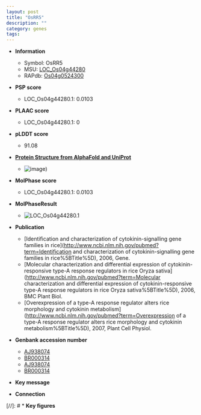 ```yaml
---
layout: post
title: "OsRR5"
description: ""
category: genes
tags: 
---
```


* **Information**  
    + Symbol: OsRR5  
    + MSU: [LOC_Os04g44280](http://rice.plantbiology.msu.edu/cgi-bin/ORF_infopage.cgi?orf=LOC_Os04g44280)  
    + RAPdb: [Os04g0524300](http://rapdb.dna.affrc.go.jp/viewer/gbrowse_details/irgsp1?name=Os04g0524300)  

* **PSP score**  
    + LOC_Os04g44280.1: 0.0103 

* **PLAAC score**  
    + LOC_Os04g44280.1: 0 

* **pLDDT score**
    + 91.08

* **[Protein Structure from AlphaFold and UniProt](https://www.uniprot.org/uniprotkb/Q2HWH1/entry#structure)**
    + ![image](https://ricepsp.github.io/images/Q2/AF-Q2HWH1-F1.png))

* **MolPhase score**
    + LOC_Os04g44280.1: 0.0103

* **MolPhaseResult**
    + ![LOC_Os04g44280.1](https://ricepsp.github.io/pictures/LOC_Os04g/LOC_Os04g44280.1.png)

* **Publication**  
    + [Identification and characterization of cytokinin-signalling gene families in rice](http://www.ncbi.nlm.nih.gov/pubmed?term=Identification and characterization of cytokinin-signalling gene families in rice%5BTitle%5D), 2006, Gene.
    + [Molecular characterization and differential expression of cytokinin-responsive type-A response regulators in rice Oryza sativa](http://www.ncbi.nlm.nih.gov/pubmed?term=Molecular characterization and differential expression of cytokinin-responsive type-A response regulators in rice Oryza sativa%5BTitle%5D), 2006, BMC Plant Biol.
    + [Overexpression of a type-A response regulator alters rice morphology and cytokinin metabolism](http://www.ncbi.nlm.nih.gov/pubmed?term=Overexpression of a type-A response regulator alters rice morphology and cytokinin metabolism%5BTitle%5D), 2007, Plant Cell Physiol.

* **Genbank accession number**  
    + [AJ938074](http://www.ncbi.nlm.nih.gov/nuccore/AJ938074)
    + [BR000314](http://www.ncbi.nlm.nih.gov/nuccore/BR000314)
    + [AJ938074](http://www.ncbi.nlm.nih.gov/nuccore/AJ938074)
    + [BR000314](http://www.ncbi.nlm.nih.gov/nuccore/BR000314)

* **Key message**  

* **Connection**  

[//]: # * **Key figures**  


